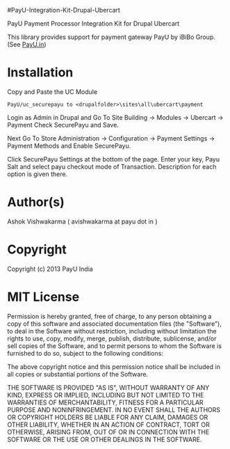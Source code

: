 #PayU-Integration-Kit-Drupal-Ubercart

PayU Payment Processor Integration Kit for Drupal Ubercart

This library provides support for payment gateway PayU by iBiBo Group. (See [PayU.in](http://payu.in/))

# Installation

Copy and Paste the UC Module 

	PayU/uc_securepayu to <drupalfolder>\sites\all\ubercart\payment

Login as Admin in Drupal and Go To Site Building -> Modules -> Ubercart -> Payment Check SecurePayu and Save.

Next Go To Store Administration -> Configuration -> Payment Settings -> Payment Methods  and Enable SecurePayu.

Click SecurePayu Settings at the bottom of the page. Enter your key, Payu Salt and select payu checkout mode of Transaction. Description for each option is given there.

# Author(s)

Ashok Vishwakarma ( avishwakarma at payu dot in )

# Copyright

Copyright (c) 2013 PayU India

# MIT License
Permission is hereby granted, free of charge, to any person obtaining
a copy of this software and associated documentation files (the
"Software"), to deal in the Software without restriction, including
without limitation the rights to use, copy, modify, merge, publish,
distribute, sublicense, and/or sell copies of the Software, and to
permit persons to whom the Software is furnished to do so, subject to
the following conditions:

The above copyright notice and this permission notice shall be
included in all copies or substantial portions of the Software.

THE SOFTWARE IS PROVIDED "AS IS", WITHOUT WARRANTY OF ANY KIND,
EXPRESS OR IMPLIED, INCLUDING BUT NOT LIMITED TO THE WARRANTIES OF
MERCHANTABILITY, FITNESS FOR A PARTICULAR PURPOSE AND
NONINFRINGEMENT. IN NO EVENT SHALL THE AUTHORS OR COPYRIGHT HOLDERS BE
LIABLE FOR ANY CLAIM, DAMAGES OR OTHER LIABILITY, WHETHER IN AN ACTION
OF CONTRACT, TORT OR OTHERWISE, ARISING FROM, OUT OF OR IN CONNECTION
WITH THE SOFTWARE OR THE USE OR OTHER DEALINGS IN THE SOFTWARE.


